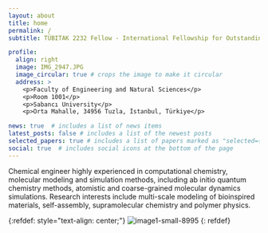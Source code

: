 ```yaml
---
layout: about
title: home
permalink: /
subtitle: TÜBITAK 2232 Fellow - International Fellowship for Outstanding Researchers @ <a href='https://www.sabanciuniv.edu/'>Sabancı University</a>. 

profile:
  align: right
  image: IMG_2947.JPG
  image_circular: true # crops the image to make it circular
  address: >
    <p>Faculty of Engineering and Natural Sciences</p>
    <p>Room 1001</p>
    <p>Sabancı University</p>
    <p>Orta Mahalle, 34956 Tuzla, İstanbul, Türkiye</p>

news: true  # includes a list of news items
latest_posts: false # includes a list of the newest posts
selected_papers: true # includes a list of papers marked as "selected={true}"
social: true  # includes social icons at the bottom of the page
---
```


Chemical engineer highly experienced in computational chemistry, molecular modeling and simulation methods, including ab initio quantum chemistry methods, atomistic and coarse-grained molecular dynamics simulations. Research interests include multi-scale modeling of bioinspired materials, self-assembly, supramolecular chemistry and polymer physics.

{:refdef: style="text-align: center;"}
![image1-small-8995](https://github.com/aysenuriscen/aysenuriscen.github.io/assets/44734742/9eef0695-ea57-4573-804e-f7064bb6c1cd)
{: refdef}


